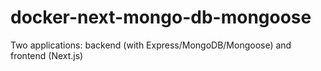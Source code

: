 # docker-next-mongo-db-mongoose
Two applications: backend (with Express/MongoDB/Mongoose) and frontend (Next.js)
